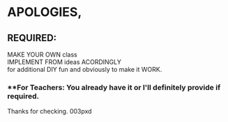 # APOLOGIES,
## **REQUIRED:**<br />
MAKE YOUR OWN class<br />
IMPLEMENT FROM ideas ACORDINGLY<br />
for additional DIY fun and obviously to make it WORK.
### **For Teachers: You already have it or I'll definitely provide if required.

Thanks for checking.
003pxd
